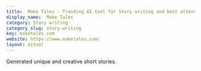 ```yaml
---
title:  Make Tales - Trending AI tool for Story writing and best alternatives
display_name:  Make Tales
category: Story writing
category_slug: story-writing
key: maketales_com
website: https://www.maketales.com/
layout: aitool
---
```


Generated unique and creative short stories.
